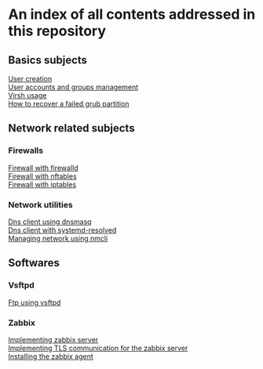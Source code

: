 # An index of all contents addressed in this repository
## Basics subjects
[User creation](https://github.com/MMouyart/AdminSys/new/main/Basics/userCreation.md)
<br>[User accounts and groups management](https://github.com/MMouyart/AdminSys/new/main/Basics/groupCreationAndManagement.md)
<br>[Virsh usage](https://github.com/MMouyart/AdminSys/new/main/Basics/virsh.md)
<br>[How to recover a failed grub partition](https://github.com/MMouyart/AdminSys/edit/main/Basics/grub.md)
## Network related subjects
### Firewalls
[Firewall with firewalld](https://github.com/MMouyart/AdminSys/new/main/Network/Firewalld/Howto.md)
<br>
[Firewall with nftables](https://github.com/MMouyart/AdminSys/new/main/Network/Nftables/nftables.md)
<br>
[Firewall with iptables](https://github.com/MMouyart/AdminSys/new/main/Network/iptables/iptables.md)
<br>
### Network utilities
[Dns client using dnsmasq](https://github.com/MMouyart/AdminSys/new/main/Network/DNS/dnsmasq.md)
<br>
[Dns client with systemd-resolved](https://github.com/MMouyart/AdminSys/new/main/Network/DNS/systemd-resolved.md)
<br>
[Managing network using nmcli](https://github.com/MMouyart/AdminSys/new/main/Network/NetworkUtilities/nmcli.md)
<br>
## Softwares
### Vsftpd
[Ftp using vsftpd](https://github.com/MMouyart/AdminSys/edit/main/Softwares/vstfpd.md)
<br>
### Zabbix
[Implementing zabbix server](https://github.com/MMouyart/AdminSys/new/main/Softwares/Zabbix/ZabbixServerInstall.md)
<br>
[Implementing TLS communication for the zabbix server](https://github.com/MMouyart/AdminSys/new/main/Softwares/Zabbix/ZabbixServerWithTLS.md)
<br>
[Installing the zabbix agent](https://github.com/MMouyart/AdminSys/new/main/Softwares/Zabbix/ZabbixAgentInstall.md)
